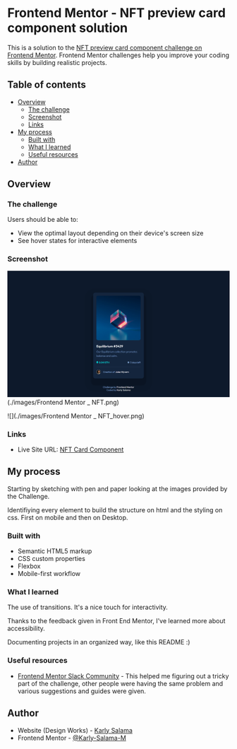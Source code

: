 # Frontend Mentor - NFT preview card component solution

This is a solution to the [NFT preview card component challenge on Frontend Mentor](https://www.frontendmentor.io/challenges/nft-preview-card-component-SbdUL_w0U). Frontend Mentor challenges help you improve your coding skills by building realistic projects. 

## Table of contents

- [Overview](#overview)
  - [The challenge](#the-challenge)
  - [Screenshot](#screenshot)
  - [Links](#links)
- [My process](#my-process)
  - [Built with](#built-with)
  - [What I learned](#what-i-learned)
  - [Useful resources](#useful-resources)
- [Author](#author)

## Overview

### The challenge

Users should be able to:

- View the optimal layout depending on their device's screen size
- See hover states for interactive elements

### Screenshot

![](https://github.com/Karly-Salama-M/nft-card-component/blob/main/images/Frontend%20Mentor%20_%20NFT.png)
(./images/Frontend Mentor _ NFT.png)

![](./images/Frontend Mentor _ NFT_hover.png)

### Links

- Live Site URL: [NFT Card Component](https://nostalgic-mclean-574a39.netlify.app)

## My process

Starting by sketching with pen and paper looking at the images provided by the Challenge. 

Identifiying every element to build the structure on html and the styling on css. First on mobile and then on Desktop.

### Built with

- Semantic HTML5 markup
- CSS custom properties
- Flexbox
- Mobile-first workflow

### What I learned

The use of transitions. It's a nice touch for interactivity. 

Thanks to the feedback given in Front End Mentor, I've learned more about accessibility. 

Documenting projects in an organized way, like this README :)

### Useful resources

- [Frontend Mentor Slack Community](https://www.frontendmentor.io/slack) - This helped me figuring out a tricky part of the challenge, other people were having the same problem and various suggestions and guides were given. 

## Author

- Website (Design Works) - [Karly Salama](http://karlysalama.myportfolio.com/)
- Frontend Mentor - [@Karly-Salama-M](https://www.frontendmentor.io/profile/Karly-Salama-M)

